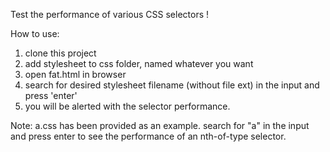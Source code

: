 Test the performance of various CSS selectors !

How to use:
1) clone this project
2) add stylesheet to css folder, named whatever you want
3) open fat.html in browser
4) search for desired stylesheet filename (without file ext) in the input and press 'enter'
5) you will be alerted with the selector performance.

Note:
a.css has been provided as an example. search for "a" in the input and press enter to see the performance of an nth-of-type selector.
